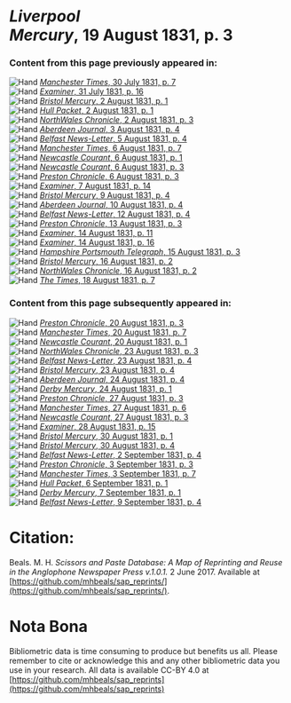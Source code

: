 # *Liverpool Mercury*, 19 August 1831, p. 3  
  
### Content from this page previously appeared in:  
![Hand](http://scissorsandpaste.net/wp-content/uploads/2017/06/smallhandpointer.png) [*Manchester Times*, 30 July 1831, p. 7](https://mhbeals.github.io/sap_html/Manchester-Times/Manchester-Times-30-July-1831-p-7)  
![Hand](http://scissorsandpaste.net/wp-content/uploads/2017/06/smallhandpointer.png) [*Examiner*, 31 July 1831, p. 16](https://mhbeals.github.io/sap_html/Examiner/Examiner-31-July-1831-p-16)  
![Hand](http://scissorsandpaste.net/wp-content/uploads/2017/06/smallhandpointer.png) [*Bristol Mercury*, 2 August 1831, p. 1](https://mhbeals.github.io/sap_html/Bristol-Mercury/Bristol-Mercury-2-August-1831-p-1)  
![Hand](http://scissorsandpaste.net/wp-content/uploads/2017/06/smallhandpointer.png) [*Hull Packet*, 2 August 1831, p. 1](https://mhbeals.github.io/sap_html/Hull-Packet/Hull-Packet-2-August-1831-p-1)  
![Hand](http://scissorsandpaste.net/wp-content/uploads/2017/06/smallhandpointer.png) [*NorthWales Chronicle*, 2 August 1831, p. 3](https://mhbeals.github.io/sap_html/NorthWales-Chronicle/NorthWales-Chronicle-2-August-1831-p-3)  
![Hand](http://scissorsandpaste.net/wp-content/uploads/2017/06/smallhandpointer.png) [*Aberdeen Journal*, 3 August 1831, p. 4](https://mhbeals.github.io/sap_html/Aberdeen-Journal/Aberdeen-Journal-3-August-1831-p-4)  
![Hand](http://scissorsandpaste.net/wp-content/uploads/2017/06/smallhandpointer.png) [*Belfast News-Letter*, 5 August 1831, p. 4](https://mhbeals.github.io/sap_html/Belfast-News-Letter/Belfast-News-Letter-5-August-1831-p-4)  
![Hand](http://scissorsandpaste.net/wp-content/uploads/2017/06/smallhandpointer.png) [*Manchester Times*, 6 August 1831, p. 7](https://mhbeals.github.io/sap_html/Manchester-Times/Manchester-Times-6-August-1831-p-7)  
![Hand](http://scissorsandpaste.net/wp-content/uploads/2017/06/smallhandpointer.png) [*Newcastle Courant*, 6 August 1831, p. 1](https://mhbeals.github.io/sap_html/Newcastle-Courant/Newcastle-Courant-6-August-1831-p-1)  
![Hand](http://scissorsandpaste.net/wp-content/uploads/2017/06/smallhandpointer.png) [*Newcastle Courant*, 6 August 1831, p. 3](https://mhbeals.github.io/sap_html/Newcastle-Courant/Newcastle-Courant-6-August-1831-p-3)  
![Hand](http://scissorsandpaste.net/wp-content/uploads/2017/06/smallhandpointer.png) [*Preston Chronicle*, 6 August 1831, p. 3](https://mhbeals.github.io/sap_html/Preston-Chronicle/Preston-Chronicle-6-August-1831-p-3)  
![Hand](http://scissorsandpaste.net/wp-content/uploads/2017/06/smallhandpointer.png) [*Examiner*, 7 August 1831, p. 14](https://mhbeals.github.io/sap_html/Examiner/Examiner-7-August-1831-p-14)  
![Hand](http://scissorsandpaste.net/wp-content/uploads/2017/06/smallhandpointer.png) [*Bristol Mercury*, 9 August 1831, p. 4](https://mhbeals.github.io/sap_html/Bristol-Mercury/Bristol-Mercury-9-August-1831-p-4)  
![Hand](http://scissorsandpaste.net/wp-content/uploads/2017/06/smallhandpointer.png) [*Aberdeen Journal*, 10 August 1831, p. 4](https://mhbeals.github.io/sap_html/Aberdeen-Journal/Aberdeen-Journal-10-August-1831-p-4)  
![Hand](http://scissorsandpaste.net/wp-content/uploads/2017/06/smallhandpointer.png) [*Belfast News-Letter*, 12 August 1831, p. 4](https://mhbeals.github.io/sap_html/Belfast-News-Letter/Belfast-News-Letter-12-August-1831-p-4)  
![Hand](http://scissorsandpaste.net/wp-content/uploads/2017/06/smallhandpointer.png) [*Preston Chronicle*, 13 August 1831, p. 3](https://mhbeals.github.io/sap_html/Preston-Chronicle/Preston-Chronicle-13-August-1831-p-3)  
![Hand](http://scissorsandpaste.net/wp-content/uploads/2017/06/smallhandpointer.png) [*Examiner*, 14 August 1831, p. 11](https://mhbeals.github.io/sap_html/Examiner/Examiner-14-August-1831-p-11)  
![Hand](http://scissorsandpaste.net/wp-content/uploads/2017/06/smallhandpointer.png) [*Examiner*, 14 August 1831, p. 16](https://mhbeals.github.io/sap_html/Examiner/Examiner-14-August-1831-p-16)  
![Hand](http://scissorsandpaste.net/wp-content/uploads/2017/06/smallhandpointer.png) [*Hampshire Portsmouth Telegraph*, 15 August 1831, p. 3](https://mhbeals.github.io/sap_html/Hampshire-Portsmouth-Telegraph/Hampshire-Portsmouth-Telegraph-15-August-1831-p-3)  
![Hand](http://scissorsandpaste.net/wp-content/uploads/2017/06/smallhandpointer.png) [*Bristol Mercury*, 16 August 1831, p. 2](https://mhbeals.github.io/sap_html/Bristol-Mercury/Bristol-Mercury-16-August-1831-p-2)  
![Hand](http://scissorsandpaste.net/wp-content/uploads/2017/06/smallhandpointer.png) [*NorthWales Chronicle*, 16 August 1831, p. 2](https://mhbeals.github.io/sap_html/NorthWales-Chronicle/NorthWales-Chronicle-16-August-1831-p-2)  
![Hand](http://scissorsandpaste.net/wp-content/uploads/2017/06/smallhandpointer.png) [*The Times*, 18 August 1831, p. 7](https://mhbeals.github.io/sap_html/The-Times/The-Times-18-August-1831-p-7)  
  
### Content from this page subsequently appeared in:  
![Hand](http://scissorsandpaste.net/wp-content/uploads/2017/06/smallhandpointer.png) [*Preston Chronicle*, 20 August 1831, p. 3](https://mhbeals.github.io/sap_html/Preston-Chronicle/Preston-Chronicle-20-August-1831-p-3)  
![Hand](http://scissorsandpaste.net/wp-content/uploads/2017/06/smallhandpointer.png) [*Manchester Times*, 20 August 1831, p. 7](https://mhbeals.github.io/sap_html/Manchester-Times/Manchester-Times-20-August-1831-p-7)  
![Hand](http://scissorsandpaste.net/wp-content/uploads/2017/06/smallhandpointer.png) [*Newcastle Courant*, 20 August 1831, p. 1](https://mhbeals.github.io/sap_html/Newcastle-Courant/Newcastle-Courant-20-August-1831-p-1)  
![Hand](http://scissorsandpaste.net/wp-content/uploads/2017/06/smallhandpointer.png) [*NorthWales Chronicle*, 23 August 1831, p. 3](https://mhbeals.github.io/sap_html/NorthWales-Chronicle/NorthWales-Chronicle-23-August-1831-p-3)  
![Hand](http://scissorsandpaste.net/wp-content/uploads/2017/06/smallhandpointer.png) [*Belfast News-Letter*, 23 August 1831, p. 4](https://mhbeals.github.io/sap_html/Belfast-News-Letter/Belfast-News-Letter-23-August-1831-p-4)  
![Hand](http://scissorsandpaste.net/wp-content/uploads/2017/06/smallhandpointer.png) [*Bristol Mercury*, 23 August 1831, p. 4](https://mhbeals.github.io/sap_html/Bristol-Mercury/Bristol-Mercury-23-August-1831-p-4)  
![Hand](http://scissorsandpaste.net/wp-content/uploads/2017/06/smallhandpointer.png) [*Aberdeen Journal*, 24 August 1831, p. 4](https://mhbeals.github.io/sap_html/Aberdeen-Journal/Aberdeen-Journal-24-August-1831-p-4)  
![Hand](http://scissorsandpaste.net/wp-content/uploads/2017/06/smallhandpointer.png) [*Derby Mercury*, 24 August 1831, p. 1](https://mhbeals.github.io/sap_html/Derby-Mercury/Derby-Mercury-24-August-1831-p-1)  
![Hand](http://scissorsandpaste.net/wp-content/uploads/2017/06/smallhandpointer.png) [*Preston Chronicle*, 27 August 1831, p. 3](https://mhbeals.github.io/sap_html/Preston-Chronicle/Preston-Chronicle-27-August-1831-p-3)  
![Hand](http://scissorsandpaste.net/wp-content/uploads/2017/06/smallhandpointer.png) [*Manchester Times*, 27 August 1831, p. 6](https://mhbeals.github.io/sap_html/Manchester-Times/Manchester-Times-27-August-1831-p-6)  
![Hand](http://scissorsandpaste.net/wp-content/uploads/2017/06/smallhandpointer.png) [*Newcastle Courant*, 27 August 1831, p. 3](https://mhbeals.github.io/sap_html/Newcastle-Courant/Newcastle-Courant-27-August-1831-p-3)  
![Hand](http://scissorsandpaste.net/wp-content/uploads/2017/06/smallhandpointer.png) [*Examiner*, 28 August 1831, p. 15](https://mhbeals.github.io/sap_html/Examiner/Examiner-28-August-1831-p-15)  
![Hand](http://scissorsandpaste.net/wp-content/uploads/2017/06/smallhandpointer.png) [*Bristol Mercury*, 30 August 1831, p. 1](https://mhbeals.github.io/sap_html/Bristol-Mercury/Bristol-Mercury-30-August-1831-p-1)  
![Hand](http://scissorsandpaste.net/wp-content/uploads/2017/06/smallhandpointer.png) [*Bristol Mercury*, 30 August 1831, p. 4](https://mhbeals.github.io/sap_html/Bristol-Mercury/Bristol-Mercury-30-August-1831-p-4)  
![Hand](http://scissorsandpaste.net/wp-content/uploads/2017/06/smallhandpointer.png) [*Belfast News-Letter*, 2 September 1831, p. 4](https://mhbeals.github.io/sap_html/Belfast-News-Letter/Belfast-News-Letter-2-September-1831-p-4)  
![Hand](http://scissorsandpaste.net/wp-content/uploads/2017/06/smallhandpointer.png) [*Preston Chronicle*, 3 September 1831, p. 3](https://mhbeals.github.io/sap_html/Preston-Chronicle/Preston-Chronicle-3-September-1831-p-3)  
![Hand](http://scissorsandpaste.net/wp-content/uploads/2017/06/smallhandpointer.png) [*Manchester Times*, 3 September 1831, p. 7](https://mhbeals.github.io/sap_html/Manchester-Times/Manchester-Times-3-September-1831-p-7)  
![Hand](http://scissorsandpaste.net/wp-content/uploads/2017/06/smallhandpointer.png) [*Hull Packet*, 6 September 1831, p. 1](https://mhbeals.github.io/sap_html/Hull-Packet/Hull-Packet-6-September-1831-p-1)  
![Hand](http://scissorsandpaste.net/wp-content/uploads/2017/06/smallhandpointer.png) [*Derby Mercury*, 7 September 1831, p. 1](https://mhbeals.github.io/sap_html/Derby-Mercury/Derby-Mercury-7-September-1831-p-1)  
![Hand](http://scissorsandpaste.net/wp-content/uploads/2017/06/smallhandpointer.png) [*Belfast News-Letter*, 9 September 1831, p. 4](https://mhbeals.github.io/sap_html/Belfast-News-Letter/Belfast-News-Letter-9-September-1831-p-4)  


# Citation: 

Beals. M. H. *Scissors and Paste Database: A Map of Reprinting and Reuse in the Anglophone Newspaper Press v.1.0.1.* 2 June 2017. Available at [https://github.com/mhbeals/sap_reprints/](https://github.com/mhbeals/sap_reprints/). 

# Nota Bona

Bibliometric data is time consuming to produce but benefits us all. Please remember to cite or acknowledge this and any other bibliometric data you use in your research. All data is available CC-BY 4.0 at [https://github.com/mhbeals/sap_reprints](https://github.com/mhbeals/sap_reprints)